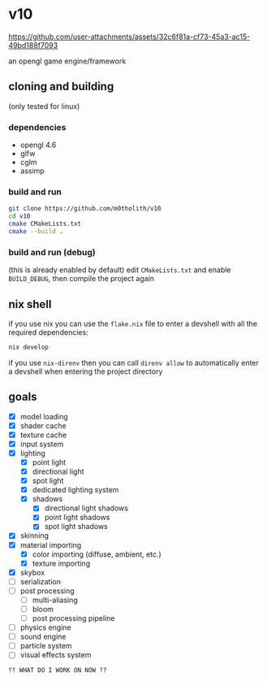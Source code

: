 # v10

https://github.com/user-attachments/assets/32c6f81a-cf73-45a3-ac15-49bd188f7093

an opengl game engine/framework
## cloning and building
(only tested for linux)
### dependencies
- opengl 4.6
- glfw
- cglm
- assimp
### build and run
```bash
git clone https://github.com/m0tholith/v10
cd v10
cmake CMakeLists.txt
cmake --build .
```
### build and run (debug)
(this is already enabled by default)
edit `CMakeLists.txt` and enable `BUILD_DEBUG`, then compile the project again
## nix shell
if you use nix you can use the `flake.nix` file to enter a devshell with all the required dependencies:
```bash
nix develop
```
if you use `nix-direnv` then you can call `direnv allow` to automatically enter a devshell when entering the project directory
## goals
- [X] model loading
- [X] shader cache
- [X] texture cache
- [X] input system
- [X] lighting
    - [X] point light
    - [X] directional light
    - [X] spot light
    - [X] dedicated lighting system
    - [X] shadows
        - [X] directional light shadows
        - [X] point light shadows
        - [X] spot light shadows
- [X] skinning
- [X] material importing
    - [X] color importing (diffuse, ambient, etc.)
    - [X] texture importing
- [X] skybox
- [ ] serialization
- [ ] post processing
    - [ ] multi-aliasing
    - [ ] bloom
    - [ ] post processing pipeline
- [ ] physics engine
- [ ] sound engine
- [ ] particle system
- [ ] visual effects system

`⸮⸮ WHAT DO I WORK ON NOW ??`
